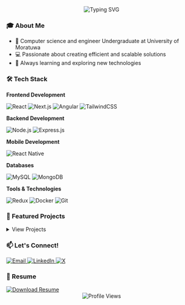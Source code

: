 <!-- Header Animation -->
<div align="center">
  <img src="https://readme-typing-svg.herokuapp.com?font=Fira+Code&weight=500&size=28&pause=1000&color=1F6FEB&center=true&vCenter=true&random=false&width=435&lines=Hi+%F0%9F%91%8B+I'm+a+Software+Engineer;Full+Stack+Developer;Mobile+App+Developer;Computer+Science+Engineer;" alt="Typing SVG" />
</div>

<!-- About Me -->
### 🎓 About Me
- 🎯 Computer science and engineer Undergraduate at University of Moratuwa
- 💻 Passionate about creating efficient and scalable solutions
- 🌱 Always learning and exploring new technologies

<!-- Tech Stack -->
### 🛠️ Tech Stack
<div align="left">
  
  **Frontend Development**
  
  ![React](https://img.shields.io/badge/React-20232A?style=for-the-badge&logo=react&logoColor=61DAFB)
  ![Next.js](https://img.shields.io/badge/Next.js-000000?style=for-the-badge&logo=next.js&logoColor=white)
  ![Angular](https://img.shields.io/badge/Angular-DD0031?style=for-the-badge&logo=angular&logoColor=white)
  ![TailwindCSS](https://img.shields.io/badge/Tailwind_CSS-38B2AC?style=for-the-badge&logo=tailwind-css&logoColor=white)

  **Backend Development**
  
  ![Node.js](https://img.shields.io/badge/Node.js-339933?style=for-the-badge&logo=node.js&logoColor=white)
  ![Express.js](https://img.shields.io/badge/Express.js-000000?style=for-the-badge&logo=express&logoColor=white)

  **Mobile Development**
  
  ![React Native](https://img.shields.io/badge/React_Native-20232A?style=for-the-badge&logo=react&logoColor=61DAFB)

  **Databases**
  
  ![MySQL](https://img.shields.io/badge/MySQL-005C84?style=for-the-badge&logo=mysql&logoColor=white)
  ![MongoDB](https://img.shields.io/badge/MongoDB-4EA94B?style=for-the-badge&logo=mongodb&logoColor=white)

  **Tools & Technologies**
  
  ![Redux](https://img.shields.io/badge/Redux-593D88?style=for-the-badge&logo=redux&logoColor=white)
  ![Docker](https://img.shields.io/badge/Docker-2CA5E0?style=for-the-badge&logo=docker&logoColor=white)
  ![Git](https://img.shields.io/badge/Git-F05032?style=for-the-badge&logo=git&logoColor=white)
</div>

<!-- Projects -->
### 🚀 Featured Projects
<details>
<summary>View Projects</summary>

#### Privacy preserving task management virtual assistant
- **Description**: Developing a virtual assistant that takes user input as text or files
 and returns the actionable tasks and sets priorities to them and
 schedule them in a given timeline. There are algorithms that re
 arrange already scheduled events and assign priorities to them. 
- **Tech Stack**: React | Python | FastApi | RAGs | Google cloud projects
<!-- - **[View Project →](project-link)** -->

#### Online Foodstore
- **Description**: FoodStor is an online food ordering platform designed for
 convenience and simplicity. Customers can search for meals, sort
 items by category, and easily add them to their cart. Orders are
 placed using the customer’s location fetched via an interactive map,
 ensuring accurate and timely delivery to their doorstep
- **Tech Stack**: Angular | Node | Mongo DB | Tailwind css
- **[View Project →](https://online-foodstore-1.onrender.com/)**

#### Blog application
- **Description**:  Ludeesha’s Blog is a web application where admins can manage
 and publish blogs via a dashboard, while users can like posts,
 comment, reply, and like comments. Admins can also moderate and
 delete comments, ensuring a dynamic and engaging platform for
 blogging
- **Tech Stack**: React | Node | Mongo DB | Tailwind css | FireBase
- **[View Project →](https://blog-app-axl1.onrender.com/)**
</details>

<!-- GitHub Stats
### 📊 GitHub Stats
<div align="center">
  <img src="https://github-readme-streak-stats.herokuapp.com/?user=ludeesha-cse&theme=tokyonight" alt="GitHub Streak Stats" />
</div> -->

<!-- Contact -->
### 📫 Let's Connect!
<div align="left">
  <a href="mailto:ludeeshananayakkara@gmail.com">
    <img src="https://img.shields.io/badge/Email-D14836?style=for-the-badge&logo=gmail&logoColor=white" alt="Email" />
  </a>
  <a href="https://www.linkedin.com/in/ludeesha-nanayakkara-cse/">
    <img src="https://img.shields.io/badge/LinkedIn-0077B5?style=for-the-badge&logo=linkedin&logoColor=white" alt="LinkedIn" />
  </a>
  <a href="https://x.com/ludeehsananaya1">
    <img src="https://img.shields.io/badge/Twitter-1DA1F2?style=for-the-badge&logo=twitter&logoColor=white" alt="X" />
  </a>
</div>

<!-- Resume -->
### 📄 Resume
<a href="https://drive.google.com/drive/folders/1F6w-yjdjkczh7oOFWEGWf_H8mRKJZWom?usp=sharing">
  <img src="https://img.shields.io/badge/Download_Resume-FF5722?style=for-the-badge&logo=adobe-acrobat-reader&logoColor=white" alt="Download Resume" />
</a>

<!-- Profile Views Counter -->
<div align="center">
  <img src="https://komarev.com/ghpvc/?username=ludeesha-cse&style=flat-square&color=blue" alt="Profile Views" />
</div>
